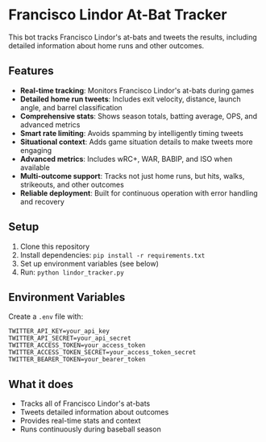 # Francisco Lindor At-Bat Tracker

This bot tracks Francisco Lindor's at-bats and tweets the results, including detailed information about home runs and other outcomes.

## Features

- **Real-time tracking**: Monitors Francisco Lindor's at-bats during games
- **Detailed home run tweets**: Includes exit velocity, distance, launch angle, and barrel classification
- **Comprehensive stats**: Shows season totals, batting average, OPS, and advanced metrics
- **Smart rate limiting**: Avoids spamming by intelligently timing tweets
- **Situational context**: Adds game situation details to make tweets more engaging
- **Advanced metrics**: Includes wRC+, WAR, BABIP, and ISO when available
- **Multi-outcome support**: Tracks not just home runs, but hits, walks, strikeouts, and other outcomes
- **Reliable deployment**: Built for continuous operation with error handling and recovery

## Setup

1. Clone this repository
2. Install dependencies: `pip install -r requirements.txt`
3. Set up environment variables (see below)
4. Run: `python lindor_tracker.py`

## Environment Variables

Create a `.env` file with:
```
TWITTER_API_KEY=your_api_key
TWITTER_API_SECRET=your_api_secret
TWITTER_ACCESS_TOKEN=your_access_token
TWITTER_ACCESS_TOKEN_SECRET=your_access_token_secret
TWITTER_BEARER_TOKEN=your_bearer_token
```

## What it does

- Tracks all of Francisco Lindor's at-bats
- Tweets detailed information about outcomes
- Provides real-time stats and context
- Runs continuously during baseball season 